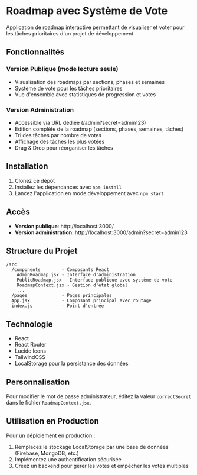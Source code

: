 # Roadmap avec Système de Vote

Application de roadmap interactive permettant de visualiser et voter pour les tâches prioritaires d'un projet de développement.

## Fonctionnalités

### Version Publique (mode lecture seule)
- Visualisation des roadmaps par sections, phases et semaines
- Système de vote pour les tâches prioritaires
- Vue d'ensemble avec statistiques de progression et votes

### Version Administration 
- Accessible via URL dédiée (/admin?secret=admin123)
- Édition complète de la roadmap (sections, phases, semaines, tâches)
- Tri des tâches par nombre de votes
- Affichage des tâches les plus votées
- Drag & Drop pour réorganiser les tâches

## Installation

1. Clonez ce dépôt
2. Installez les dépendances avec `npm install`
3. Lancez l'application en mode développement avec `npm start`

## Accès

- **Version publique**: http://localhost:3000/
- **Version administration**: http://localhost:3000/admin?secret=admin123

## Structure du Projet

```
/src
  /components        - Composants React
    AdminRoadmap.jsx - Interface d'administration
    PublicRoadmap.jsx - Interface publique avec système de vote
    RoadmapContext.jsx - Gestion d'état global
    ...
  /pages             - Pages principales
  App.jsx            - Composant principal avec routage
  index.js           - Point d'entrée
```

## Technologie

- React
- React Router
- Lucide Icons
- TailwindCSS
- LocalStorage pour la persistance des données

## Personnalisation

Pour modifier le mot de passe administrateur, éditez la valeur `correctSecret` dans le fichier `RoadmapContext.jsx`.

## Utilisation en Production

Pour un déploiement en production :

1. Remplacez le stockage LocalStorage par une base de données (Firebase, MongoDB, etc.)
2. Implémentez une authentification sécurisée
3. Créez un backend pour gérer les votes et empêcher les votes multiples
